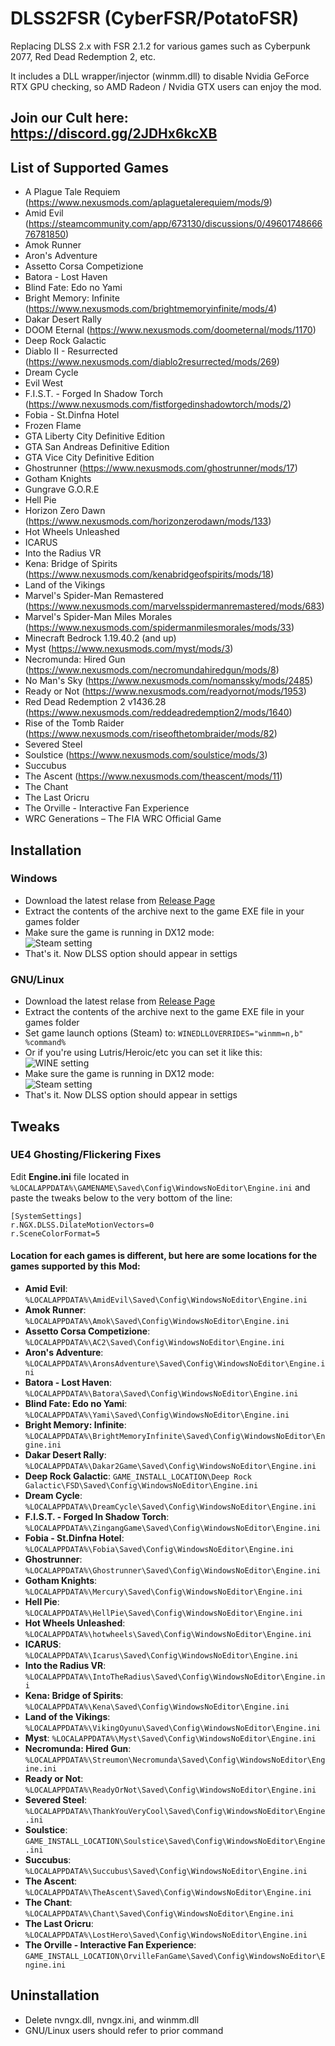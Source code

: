# DLSS2FSR (CyberFSR/PotatoFSR)
Replacing DLSS 2.x with FSR 2.1.2 for various games such as Cyberpunk 2077, Red Dead Redemption 2, etc.

It includes a DLL wrapper/injector (winmm.dll) to disable Nvidia GeForce RTX GPU checking, so AMD Radeon / Nvidia GTX users can enjoy the mod.

## Join our Cult here: https://discord.gg/2JDHx6kcXB


## List of Supported Games
* A Plague Tale Requiem (https://www.nexusmods.com/aplaguetalerequiem/mods/9)
* Amid Evil (https://steamcommunity.com/app/673130/discussions/0/4960174866676781850)
* Amok Runner
* Aron's Adventure
* Assetto Corsa Competizione
* Batora - Lost Haven
* Blind Fate: Edo no Yami
* Bright Memory: Infinite (https://www.nexusmods.com/brightmemoryinfinite/mods/4)
* Dakar Desert Rally
* DOOM Eternal (https://www.nexusmods.com/doometernal/mods/1170)
* Deep Rock Galactic
* Diablo II - Resurrected (https://www.nexusmods.com/diablo2resurrected/mods/269)
* Dream Cycle
* Evil West
* F.I.S.T. - Forged In Shadow Torch (https://www.nexusmods.com/fistforgedinshadowtorch/mods/2)
* Fobia - St.Dinfna Hotel
* Frozen Flame
* GTA Liberty City Definitive Edition
* GTA San Andreas Definitive Edition
* GTA Vice City Definitive Edition
* Ghostrunner (https://www.nexusmods.com/ghostrunner/mods/17)
* Gotham Knights
* Gungrave G.O.R.E
* Hell Pie
* Horizon Zero Dawn (https://www.nexusmods.com/horizonzerodawn/mods/133)
* Hot Wheels Unleashed
* ICARUS
* Into the Radius VR
* Kena: Bridge of Spirits (https://www.nexusmods.com/kenabridgeofspirits/mods/18)
* Land of the Vikings
* Marvel's Spider-Man Remastered (https://www.nexusmods.com/marvelsspidermanremastered/mods/683)
* Marvel's Spider-Man Miles Morales (https://www.nexusmods.com/spidermanmilesmorales/mods/33)
* Minecraft Bedrock 1.19.40.2 (and up)
* Myst (https://www.nexusmods.com/myst/mods/3)
* Necromunda: Hired Gun (https://www.nexusmods.com/necromundahiredgun/mods/8)
* No Man's Sky (https://www.nexusmods.com/nomanssky/mods/2485)
* Ready or Not (https://www.nexusmods.com/readyornot/mods/1953)
* Red Dead Redemption 2 v1436.28 (https://www.nexusmods.com/reddeadredemption2/mods/1640)
* Rise of the Tomb Raider (https://www.nexusmods.com/riseofthetombraider/mods/82)
* Severed Steel
* Soulstice (https://www.nexusmods.com/soulstice/mods/3)
* Succubus
* The Ascent (https://www.nexusmods.com/theascent/mods/11)
* The Chant
* The Last Oricru
* The Orville - Interactive Fan Experience
* WRC Generations – The FIA WRC Official Game


## Installation
### Windows 
* Download the latest relase from [Release Page](https://github.com/MOVZX/CyberFSR2/releases)
* Extract the contents of the archive next to the game EXE file in your games folder
* Make sure the game is running in DX12 mode:  
![Steam setting](https://i.imgur.com/a8Sybru.png)
* That's it. Now DLSS option should appear in settigs

### GNU/Linux
* Download the latest relase from [Release Page](https://github.com/MOVZX/CyberFSR2/releases)
* Extract the contents of the archive next to the game EXE file in your games folder
* Set game launch options (Steam) to: `WINEDLLOVERRIDES="winmm=n,b" %command%`
* Or if you're using Lutris/Heroic/etc you can set it like this:  
![WINE setting](https://i.imgur.com/v7JLSUY.png)
* Make sure the game is running in DX12 mode:  
![Steam setting](https://i.imgur.com/a8Sybru.png)
* That's it. Now DLSS option should appear in settigs


## Tweaks
### UE4 Ghosting/Flickering Fixes

Edit **Engine.ini** file located in ```%LOCALAPPDATA%\GAMENAME\Saved\Config\WindowsNoEditor\Engine.ini``` and paste the tweaks below to the very bottom of the line:
```
[SystemSettings]
r.NGX.DLSS.DilateMotionVectors=0
r.SceneColorFormat=5
```
#### Location for each games is different, but here are some locations for the games supported by this Mod:

- **Amid Evil**: ```%LOCALAPPDATA%\AmidEvil\Saved\Config\WindowsNoEditor\Engine.ini```
- **Amok Runner**: ```%LOCALAPPDATA%\Amok\Saved\Config\WindowsNoEditor\Engine.ini```
- **Assetto Corsa Competizione**: ```%LOCALAPPDATA%\AC2\Saved\Config\WindowsNoEditor\Engine.ini```
- **Aron's Adventure**: ```%LOCALAPPDATA%\AronsAdventure\Saved\Config\WindowsNoEditor\Engine.ini```
- **Batora - Lost Haven**: ```%LOCALAPPDATA%\Batora\Saved\Config\WindowsNoEditor\Engine.ini```
- **Blind Fate: Edo no Yami**: ```%LOCALAPPDATA%\Yami\Saved\Config\WindowsNoEditor\Engine.ini```
- **Bright Memory: Infinite**: ```%LOCALAPPDATA%\BrightMemoryInfinite\Saved\Config\WindowsNoEditor\Engine.ini```
- **Dakar Desert Rally**: ```%LOCALAPPDATA%\Dakar2Game\Saved\Config\WindowsNoEditor\Engine.ini```
- **Deep Rock Galactic**: ```GAME_INSTALL_LOCATION\Deep Rock Galactic\FSD\Saved\Config\WindowsNoEditor\Engine.ini```
- **Dream Cycle**: ```%LOCALAPPDATA%\DreamCycle\Saved\Config\WindowsNoEditor\Engine.ini```
- **F.I.S.T. - Forged In Shadow Torch**: ```%LOCALAPPDATA%\ZingangGame\Saved\Config\WindowsNoEditor\Engine.ini```
- **Fobia - St.Dinfna Hotel**: ```%LOCALAPPDATA%\Fobia\Saved\Config\WindowsNoEditor\Engine.ini```
- **Ghostrunner**: ```%LOCALAPPDATA%\Ghostrunner\Saved\Config\WindowsNoEditor\Engine.ini```
- **Gotham Knights**: ```%LOCALAPPDATA%\Mercury\Saved\Config\WindowsNoEditor\Engine.ini```
- **Hell Pie**: ```%LOCALAPPDATA%\HellPie\Saved\Config\WindowsNoEditor\Engine.ini```
- **Hot Wheels Unleashed**: ```%LOCALAPPDATA%\hotwheels\Saved\Config\WindowsNoEditor\Engine.ini```
- **ICARUS**: ```%LOCALAPPDATA%\Icarus\Saved\Config\WindowsNoEditor\Engine.ini```
- **Into the Radius VR**: ```%LOCALAPPDATA%\IntoTheRadius\Saved\Config\WindowsNoEditor\Engine.ini```
- **Kena: Bridge of Spirits**: ```%LOCALAPPDATA%\Kena\Saved\Config\WindowsNoEditor\Engine.ini```
- **Land of the Vikings**: ```%LOCALAPPDATA%\VikingOyunu\Saved\Config\WindowsNoEditor\Engine.ini```
- **Myst**: ```%LOCALAPPDATA%\Myst\Saved\Config\WindowsNoEditor\Engine.ini```
- **Necromunda: Hired Gun**: ```%LOCALAPPDATA%\Streumon\Necromunda\Saved\Config\WindowsNoEditor\Engine.ini```
- **Ready or Not**: ```%LOCALAPPDATA%\ReadyOrNot\Saved\Config\WindowsNoEditor\Engine.ini```
- **Severed Steel**: ```%LOCALAPPDATA%\ThankYouVeryCool\Saved\Config\WindowsNoEditor\Engine.ini```
- **Soulstice**: ```GAME_INSTALL_LOCATION\Soulstice\Saved\Config\WindowsNoEditor\Engine.ini```
- **Succubus**: ```%LOCALAPPDATA%\Succubus\Saved\Config\WindowsNoEditor\Engine.ini```
- **The Ascent**: ```%LOCALAPPDATA%\TheAscent\Saved\Config\WindowsNoEditor\Engine.ini```
- **The Chant**: ```%LOCALAPPDATA%\Chant\Saved\Config\WindowsNoEditor\Engine.ini```
- **The Last Oricru**: ```%LOCALAPPDATA%\LostHero\Saved\Config\WindowsNoEditor\Engine.ini```
- **The Orville - Interactive Fan Experience**: ```GAME_INSTALL_LOCATION\OrvilleFanGame\Saved\Config\WindowsNoEditor\Engine.ini```


## Uninstallation
* Delete nvngx.dll, nvngx.ini, and winmm.dll
* GNU/Linux users should refer to prior command
